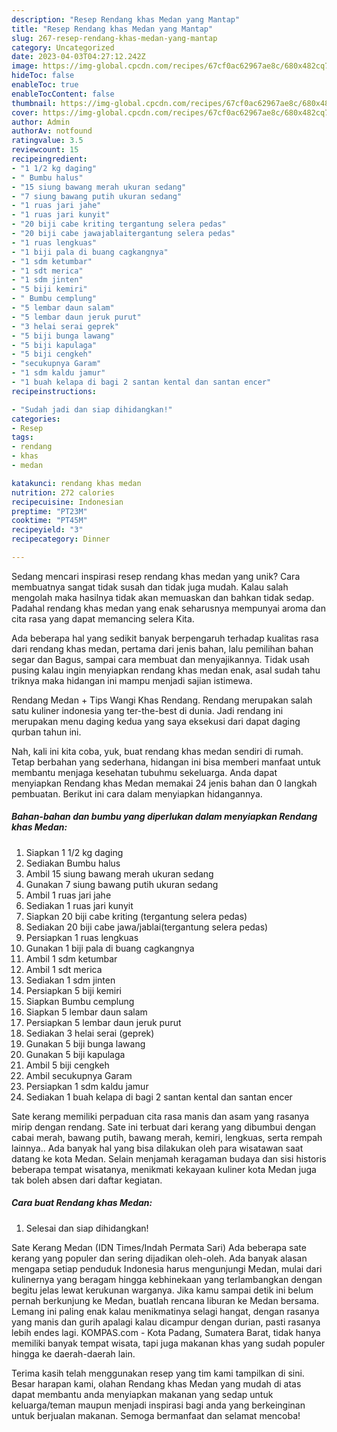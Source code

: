 ```yaml
---
description: "Resep Rendang khas Medan yang Mantap"
title: "Resep Rendang khas Medan yang Mantap"
slug: 267-resep-rendang-khas-medan-yang-mantap
category: Uncategorized
date: 2023-04-03T04:27:12.242Z
image: https://img-global.cpcdn.com/recipes/67cf0ac62967ae8c/680x482cq70/rendang-khas-medan-foto-resep-utama.jpg
hideToc: false
enableToc: true
enableTocContent: false
thumbnail: https://img-global.cpcdn.com/recipes/67cf0ac62967ae8c/680x482cq70/rendang-khas-medan-foto-resep-utama.jpg
cover: https://img-global.cpcdn.com/recipes/67cf0ac62967ae8c/680x482cq70/rendang-khas-medan-foto-resep-utama.jpg
author: Admin
authorAv: notfound
ratingvalue: 3.5
reviewcount: 15
recipeingredient:
- "1 1/2 kg daging"
- " Bumbu halus"
- "15 siung bawang merah ukuran sedang"
- "7 siung bawang putih ukuran sedang"
- "1 ruas jari jahe"
- "1 ruas jari kunyit"
- "20 biji cabe kriting tergantung selera pedas"
- "20 biji cabe jawajablaitergantung selera pedas"
- "1 ruas lengkuas"
- "1 biji pala di buang cagkangnya"
- "1 sdm ketumbar"
- "1 sdt merica"
- "1 sdm jinten"
- "5 biji kemiri"
- " Bumbu cemplung"
- "5 lembar daun salam"
- "5 lembar daun jeruk purut"
- "3 helai serai geprek"
- "5 biji bunga lawang"
- "5 biji kapulaga"
- "5 biji cengkeh"
- "secukupnya Garam"
- "1 sdm kaldu jamur"
- "1 buah kelapa di bagi 2 santan kental dan santan encer"
recipeinstructions:

- "Sudah jadi dan siap dihidangkan!"
categories:
- Resep
tags:
- rendang
- khas
- medan

katakunci: rendang khas medan 
nutrition: 272 calories
recipecuisine: Indonesian
preptime: "PT23M"
cooktime: "PT45M"
recipeyield: "3"
recipecategory: Dinner

---
```





Sedang mencari inspirasi resep rendang khas medan yang unik? Cara membuatnya sangat tidak susah dan tidak juga mudah. Kalau salah mengolah maka hasilnya tidak akan memuaskan dan bahkan tidak sedap. Padahal rendang khas medan yang enak seharusnya mempunyai aroma dan cita rasa yang dapat memancing selera Kita.





Ada beberapa hal yang sedikit banyak berpengaruh terhadap kualitas rasa dari rendang khas medan, pertama dari jenis bahan, lalu pemilihan bahan segar dan Bagus, sampai cara membuat dan menyajikannya. Tidak usah pusing kalau ingin menyiapkan rendang khas medan enak,      asal sudah tahu triknya maka hidangan ini mampu menjadi sajian istimewa.














Rendang Medan + Tips Wangi Khas Rendang. Rendang merupakan salah satu kuliner indonesia yang ter-the-best di dunia. Jadi rendang ini merupakan menu daging kedua yang saya eksekusi dari dapat daging qurban tahun ini.






Nah, kali ini kita coba, yuk, buat rendang khas medan sendiri di rumah. Tetap berbahan yang sederhana, hidangan ini bisa memberi manfaat untuk membantu menjaga kesehatan tubuhmu sekeluarga. Anda dapat menyiapkan Rendang khas Medan memakai 24 jenis bahan dan 0 langkah pembuatan. Berikut ini cara dalam menyiapkan hidangannya.

<!--inarticleads1-->

##### Bahan-bahan dan bumbu yang diperlukan dalam menyiapkan Rendang khas Medan:

1. Siapkan 1 1/2 kg daging
1. Sediakan  Bumbu halus
1. Ambil 15 siung bawang merah ukuran sedang
1. Gunakan 7 siung bawang putih ukuran sedang
1. Ambil 1 ruas jari jahe
1. Sediakan 1 ruas jari kunyit
1. Siapkan 20 biji cabe kriting (tergantung selera pedas)
1. Sediakan 20 biji cabe jawa/jablai(tergantung selera pedas)
1. Persiapkan 1 ruas lengkuas
1. Gunakan 1 biji pala di buang cagkangnya
1. Ambil 1 sdm ketumbar
1. Ambil 1 sdt merica
1. Sediakan 1 sdm jinten
1. Persiapkan 5 biji kemiri
1. Siapkan  Bumbu cemplung
1. Siapkan 5 lembar daun salam
1. Persiapkan 5 lembar daun jeruk purut
1. Sediakan 3 helai serai (geprek)
1. Gunakan 5 biji bunga lawang
1. Gunakan 5 biji kapulaga
1. Ambil 5 biji cengkeh
1. Ambil secukupnya Garam
1. Persiapkan 1 sdm kaldu jamur
1. Sediakan 1 buah kelapa di bagi 2 santan kental dan santan encer


Sate kerang memiliki perpaduan cita rasa manis dan asam yang rasanya mirip dengan rendang. Sate ini terbuat dari kerang yang dibumbui dengan cabai merah, bawang putih, bawang merah, kemiri, lengkuas, serta rempah lainnya.. Ada banyak hal yang bisa dilakukan oleh para wisatawan saat datang ke kota Medan. Selain menjamah keragaman budaya dan sisi historis beberapa tempat wisatanya, menikmati kekayaan kuliner kota Medan juga tak boleh absen dari daftar kegiatan. 

<!--inarticleads2-->

##### Cara buat Rendang khas Medan:


1. Selesai dan siap dihidangkan!

Sate Kerang Medan (IDN Times/Indah Permata Sari) Ada beberapa sate kerang yang populer dan sering dijadikan oleh-oleh. Ada banyak alasan mengapa setiap penduduk Indonesia harus mengunjungi Medan, mulai dari kulinernya yang beragam hingga kebhinekaan yang terlambangkan dengan begitu jelas lewat kerukunan warganya. Jika kamu sampai detik ini belum pernah berkunjung ke Medan, buatlah rencana liburan ke Medan bersama. Lemang ini paling enak kalau menikmatinya selagi hangat, dengan rasanya yang manis dan gurih apalagi kalau dicampur dengan durian, pasti rasanya lebih endes lagi. KOMPAS.com - Kota Padang, Sumatera Barat, tidak hanya memiliki banyak tempat wisata, tapi juga makanan khas yang sudah populer hingga ke daerah-daerah lain. 

Terima kasih telah menggunakan resep yang tim kami tampilkan di sini. Besar harapan kami, olahan Rendang khas Medan yang mudah di atas dapat membantu anda menyiapkan makanan yang sedap untuk keluarga/teman maupun menjadi inspirasi bagi anda yang berkeinginan untuk berjualan makanan. Semoga bermanfaat dan selamat mencoba!
